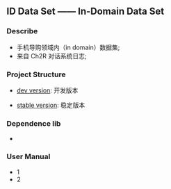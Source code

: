 ## ID Data Set —— In-Domain Data Set
### Describe
- 手机导购领域内（in domain）数据集;
- 来自 Ch2R 对话系统日志;

### Project Structure
- [dev version](https://github.com/JDwangmo/ch2r_dataset/id_dataset/dev_vesion): 开发版本

- [stable version](https://github.com/JDwangmo/ch2r_dataset/id_dataset/stable_version): 稳定版本

### Dependence lib
- 

### User Manual
- 1 
- 2 